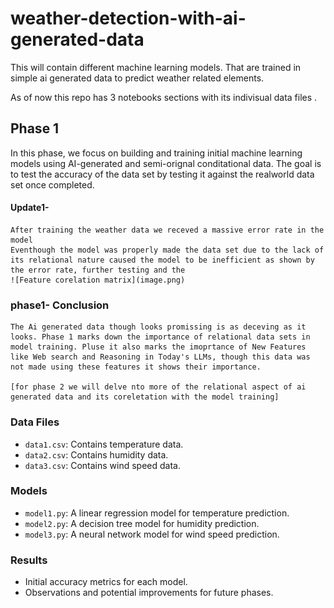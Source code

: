# weather-detection-with-ai-generated-data
This will contain different machine learning models. That are trained in simple ai generated data to predict weather related elements.

As of now this repo has 3 notebooks sections with its indivisual data files .
 
## Phase 1

In this phase, we focus on building and training initial machine learning models using AI-generated and semi-orignal conditational data. The goal is to test the accuracy of the data set by testing it against the realworld data set once completed.

#### Update1- 
    After training the weather data we receved a massive error rate in the model 
    Eventhough the model was properly made the data set due to the lack of its relational nature caused the model to be inefficient as shown by the error rate, further testing and the 
    ![Feature corelation matrix](image.png) 

### phase1- Conclusion
    The Ai generated data though looks promissing is as deceving as it looks. Phase 1 marks down the importance of relational data sets in model training. Pluse it also marks the imoprtance of New Features like Web search and Reasoning in Today's LLMs, though this data was not made using these features it shows their importance.

    [for phase 2 we will delve nto more of the relational aspect of ai generated data and its coreletation with the model training] 

### Data Files
- `data1.csv`: Contains temperature data.
- `data2.csv`: Contains humidity data.
- `data3.csv`: Contains wind speed data.

### Models
- `model1.py`: A linear regression model for temperature prediction.
- `model2.py`: A decision tree model for humidity prediction.
- `model3.py`: A neural network model for wind speed prediction.

### Results
- Initial accuracy metrics for each model.
- Observations and potential improvements for future phases.
